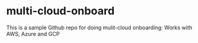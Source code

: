 # multi-cloud-onboard
This is a sample Github repo for doing mulit-cloud onboarding: Works with AWS, Azure and GCP
